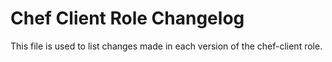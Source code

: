 Chef Client Role Changelog
==========================
This file is used to list changes made in each version of the chef-client role.

